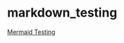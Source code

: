 # markdown_testing

[Mermaid Testing](https://github.com/AlexBritton-CAL/markdown_testing/blob/main/memaid1.md)
